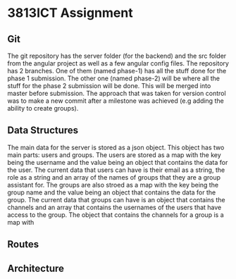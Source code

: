 # 3813ICT Assignment

## Git
The git repository has the server folder (for the backend) and the src folder from the angular project as well as a few angular config files. The repository has 2 branches. One of them (named phase-1) has all the stuff done for the phase 1 submission. The other one (named phase-2) will be where all the stuff for the phase 2 submission will be done. This will be merged into master before submission. The approach that was taken for version control was to make a new commit after a milestone was achieved (e.g adding the ability to create groups).

## Data Structures
The main data for the server is stored as a json object. This object has two main parts: users and groups. The users are stored as a map with the key being the username and the value being an object that contains the data for the user. The current data that users can have is their email as a string, the role as a string and an array of the names of groups that they are a group assistant for. The groups are also stroed as a map with the key being the group name and the value being an object that contains the data for the group. The current data that groups can have is an object that contains the channels and an array that contains the usernames of the users that have access to the group. The object that contains the channels for a group is a map with 

## Routes


## Architecture

